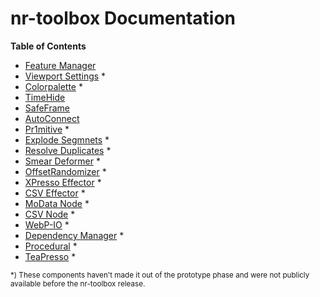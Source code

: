 # nr-toolbox Documentation

__Table of Contents__

* [Feature Manager](feature-manager.md)
* [Viewport Settings](viewport.md) \*
* [Colorpalette](colorpalette.md) \*
* [TimeHide](timehide.md)
* [SafeFrame](safeframe.md)
* [AutoConnect](autoconnect.md)
* [Pr1mitive](pr1mitive/README.md) \*
* [Explode Segmnets](explode-segments.md) \*
* [Resolve Duplicates](resolve-duplicates.md) \*
* [Smear Deformer](smear-deformer.md) \*
* [OffsetRandomizer](offsetrandomizer.md) \*
* [XPresso Effector](xpresso-effector.md) \*
* [CSV Effector](csv-effector.md) \*
* [MoData Node](modata-node.md) \*
* [CSV Node](csv-node.md) \*
* [WebP-IO](webp-io.md) \*
* [Dependency Manager](depmanager.md) \*
* [Procedural](procedural.md) \*
* [TeaPresso](teapresso.md) \*

<sup>*) These components haven't made it out of the prototype phase and
were not publicly available before the nr-toolbox release.</sup>

